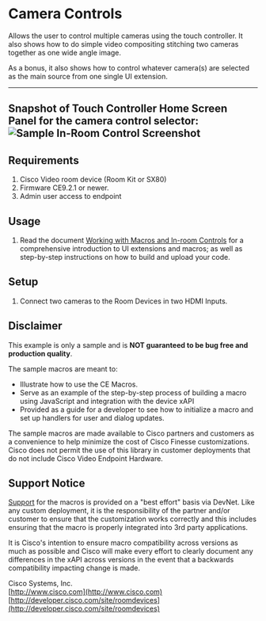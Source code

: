 # Camera Controls
Allows the user to control multiple cameras using the touch controller. It also shows how to do simple video compositing stitching two cameras together as one wide angle image.

As a bonus, it also shows how to control whatever camera(s) are selected as the main source from one single UI extension.

---
Snapshot of Touch Controller Home Screen Panel for the camera control selector:
![Sample In-Room Control Screenshot](camera_controls_touch10.png)
---


## Requirements
1. Cisco Video room device (Room Kit or SX80)
2. Firmware CE9.2.1 or newer.
4. Admin user access to endpoint

## Usage
1. Read the document [Working with Macros and In-room Controls](https://www.cisco.com/c/dam/en/us/td/docs/telepresence/endpoint/ce92/sx-mx-dx-room-kit-customization-guide-ce92.pdf)   for a comprehensive introduction to UI extensions and macros; as well as step-by-step instructions on how to build and upload your code.

## Setup
1. Connect two cameras to the Room Devices in two HDMI Inputs.



## Disclaimer
This example is only a sample and is **NOT guaranteed to be bug free and production quality**.

The sample macros are meant to:
- Illustrate how to use the CE Macros.
- Serve as an example of the step-by-step process of building a macro using JavaScript and integration with the device xAPI
- Provided as a guide for a developer to see how to initialize a macro and set up handlers for user and dialog updates.

The sample macros are made available to Cisco partners and customers as a convenience to help minimize the cost of Cisco Finesse customizations. Cisco does not permit the use of this library in customer deployments that do not include Cisco Video Endpoint Hardware.

## Support Notice
[Support](http://developer.cisco.com/site/devnet/support) for the macros is provided on a "best effort" basis via DevNet. Like any custom deployment, it is the responsibility of the partner and/or customer to ensure that the customization works correctly and this includes ensuring that the macro is properly integrated into 3rd party applications.

It is Cisco's intention to ensure macro compatibility across versions as much as possible and Cisco will make every effort to clearly document any differences in the xAPI across versions in the event that a backwards compatibility impacting change is made.

Cisco Systems, Inc.<br>
[http://www.cisco.com](http://www.cisco.com)<br>
[http://developer.cisco.com/site/roomdevices](http://developer.cisco.com/site/roomdevices)
